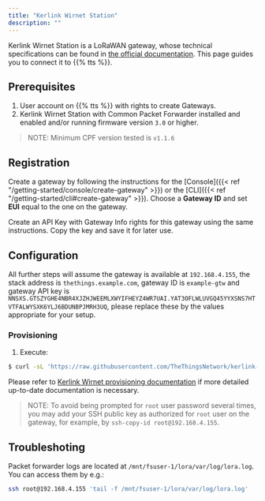 ```yaml
---
title: "Kerlink Wirnet Station"
description: ""
---
```


Kerlink Wirnet Station is a LoRaWAN gateway, whose technical specifications can be found in [the official documentation](https://www.kerlink.com/product/wirnet-station/). This page guides you to connect it to {{% tts %}}.

## Prerequisites

1. User account on {{% tts %}} with rights to create Gateways.
2. Kerlink Wirnet Station with Common Packet Forwarder installed and enabled and/or running firmware version `3.0` or higher.

> NOTE: Minimum CPF version tested is `v1.1.6`

## Registration

Create a gateway by following the instructions for the [Console]({{< ref "/getting-started/console/create-gateway" >}}) or the [CLI]({{< ref "/getting-started/cli#create-gateway" >}}). Choose a **Gateway ID** and set **EUI** equal to the one on the gateway.

Create an API Key with Gateway Info rights for this gateway using the same instructions. Copy the key and save it for later use.

## Configuration

All further steps will assume the gateway is available at `192.168.4.155`, the stack address is `thethings.example.com`, gateway ID is `example-gtw` and gateway API key is `NNSXS.GTSZYGHE4NBR4XJZHJWEEMLXWYIFHEYZ4WR7UAI.YAT3OFLWLUVGQ45YYXSNS7HTVTFALWYSXK6YLJ6BDUNBPJMRH3UQ`, please replace these by the values appropriate for your setup.

### Provisioning

1. Execute: 
```bash
$ curl -sL 'https://raw.githubusercontent.com/TheThingsNetwork/kerlink-wirnet-firmware/v0.0.2/provision.sh' | bash -s -- 'wirnet-station' '192.168.4.155' 'thethings.example.com' 'example-gtw' 'NNSXS.GTSZYGHE4NBR4XJZHJWEEMLXWYIFHEYZ4WR7UAI.YAT3OFLWLUVGQ45YYXSNS7HTVTFALWYSXK6YLJ6BDUNBPJMRH3UQ'
```

Please refer to [Kerlink Wirnet provisioning documentation](https://github.com/TheThingsNetwork/kerlink-wirnet-firmware/tree/v0.0.1#provisioning) if more detailed up-to-date documentation is necessary.

> NOTE: To avoid being prompted for `root` user password several times, you may add your SSH public key as authorized for `root` user on the gateway, for example, by `ssh-copy-id root@192.168.4.155`.

## Troubleshoting

Packet forwarder logs are located at `/mnt/fsuser-1/lora/var/log/lora.log`. You can access them by e.g.:

```bash
ssh root@192.168.4.155 'tail -f /mnt/fsuser-1/lora/var/log/lora.log'
```

